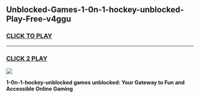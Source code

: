 
## Unblocked-Games-1-0n-1-hockey-unblocked-Play-Free-v4ggu
<h3>
<a href="https://premium76.site?title=1-0n-1-hockey-unblocked&ref=12A">CLICK TO PLAY</a></h3>
<hr>

<h3>
<a href="https://premium76.site?title=1-0n-1-hockey-unblocked&ref=12A">CLICK 2 PLAY</a>
  
</h3>

<a href="https://premium76.site?title=1-0n-1-hockey-unblocked&ref=12A"><img src="https://clearcache.store/games.png"></a>


**1-0n-1-hockey-unblocked games unblocked: Your Gateway to Fun and Accessible Online Gaming**
